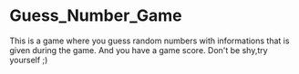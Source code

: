# Guess_Number_Game
This is a game where you guess random numbers with informations that is given during the game. And you have a game score. Don't be shy,try yourself ;)
